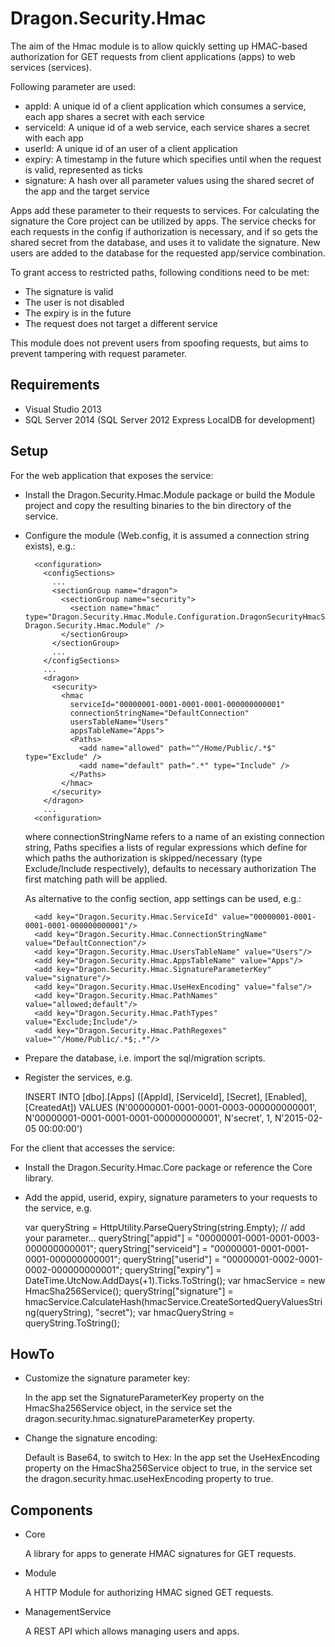 Dragon.Security.Hmac
====================

The aim of the Hmac module is to allow quickly setting up HMAC-based authorization 
for GET requests from client applications (apps) to web services (services).

Following parameter are used:

* appId: A unique id of a client application which consumes a service, each app shares a secret with each service
* serviceId: A unique id of a web service, each service shares a secret with each app
* userId: A unique id of an user of a client application
* expiry: A timestamp in the future which specifies until when the request is valid, represented as ticks
* signature: A hash over all parameter values using the shared secret of the app and the target service

Apps add these parameter to their requests to services. For calculating the signature the Core project can be utilized by apps.
The service checks for each requests in the config if authorization is necessary, and if so gets the shared secret from the database,
and uses it to validate the signature. New users are added to the database for the requested app/service combination.

To grant access to restricted paths, following conditions need to be met:

* The signature is valid
* The user is not disabled
* The expiry is in the future
* The request does not target a different service

This module does not prevent users from spoofing requests, but aims to prevent tampering with request parameter.


Requirements
------------

* Visual Studio 2013
* SQL Server 2014 (SQL Server 2012 Express LocalDB for development)


Setup
-----

For the web application that exposes the service:

* Install the Dragon.Security.Hmac.Module package or build the Module project and copy the resulting binaries to the bin directory of the service.
* Configure the module (Web.config, it is assumed a connection string exists), e.g.:

        <configuration>
          <configSections>
            ...
            <sectionGroup name="dragon">
              <sectionGroup name="security">
                <section name="hmac" type="Dragon.Security.Hmac.Module.Configuration.DragonSecurityHmacSection, Dragon.Security.Hmac.Module" />
              </sectionGroup>
            </sectionGroup>
            ...
          </configSections>
          ...
          <dragon>
            <security>
              <hmac
                serviceId="00000001-0001-0001-0001-000000000001"
                connectionStringName="DefaultConnection"
                usersTableName="Users"
                appsTableName="Apps">
                <Paths>
                  <add name="allowed" path="^/Home/Public/.*$" type="Exclude" />
                  <add name="default" path=".*" type="Include" />
                </Paths>
              </hmac>
            </security>
          </dragon>
          ...
        <configuration>

    where 
    connectionStringName refers to a name of an existing connection string, 
    Paths specifies a lists of regular expressions which define for which paths the authorization is skipped/necessary (type Exclude/Include respectively), defaults to necessary authorization
    The first matching path will be applied.

    As alternative to the config section, app settings can be used, e.g.:


        <add key="Dragon.Security.Hmac.ServiceId" value="00000001-0001-0001-0001-000000000001"/>
        <add key="Dragon.Security.Hmac.ConnectionStringName" value="DefaultConnection"/>
        <add key="Dragon.Security.Hmac.UsersTableName" value="Users"/>
        <add key="Dragon.Security.Hmac.AppsTableName" value="Apps"/>
        <add key="Dragon.Security.Hmac.SignatureParameterKey" value="signature"/>
        <add key="Dragon.Security.Hmac.UseHexEncoding" value="false"/>
        <add key="Dragon.Security.Hmac.PathNames" value="allowed;default"/>
        <add key="Dragon.Security.Hmac.PathTypes" value="Exclude;Include"/>
        <add key="Dragon.Security.Hmac.PathRegexes" value="^/Home/Public/.*$;.*"/>


* Prepare the database, i.e. import the sql/migration scripts.

* Register the services, e.g.

    INSERT INTO [dbo].[Apps] ([AppId], [ServiceId], [Secret], [Enabled], [CreatedAt]) VALUES 
        (N'00000001-0001-0001-0003-000000000001', N'00000001-0001-0001-0001-000000000001', N'secret', 1, N'2015-02-05 00:00:00')


For the client that accesses the service:

* Install the Dragon.Security.Hmac.Core package or reference the Core library.
* Add the appid, userid, expiry, signature parameters to your requests to the service, e.g.

    var queryString = HttpUtility.ParseQueryString(string.Empty);
    // add your parameter...
    queryString["appid"] = "00000001-0001-0001-0003-000000000001";
    queryString["serviceid"] = "00000001-0001-0001-0001-000000000001";
    queryString["userid"] = "00000001-0002-0001-0002-000000000001";
    queryString["expiry"] = DateTime.UtcNow.AddDays(+1).Ticks.ToString();
    var hmacService = new HmacSha256Service();
    queryString["signature"] = hmacService.CalculateHash(hmacService.CreateSortedQueryValuesString(queryString), "secret");
    var hmacQueryString = queryString.ToString();


HowTo
-----

* Customize the signature parameter key:

    In the app set the SignatureParameterKey property on the HmacSha256Service object, 
    in the service set the dragon.security.hmac.signatureParameterKey property.

* Change the signature encoding:

    Default is Base64, to switch to Hex:
    In the app set the UseHexEncoding property on the HmacSha256Service object to true,
    in the service set the dragon.security.hmac.useHexEncoding property to true.


Components
----------

* Core

  A library for apps to generate HMAC signatures for GET requests.

* Module

  A HTTP Module for authorizing HMAC signed GET requests.

* ManagementService

  A REST API which allows managing users and apps.

